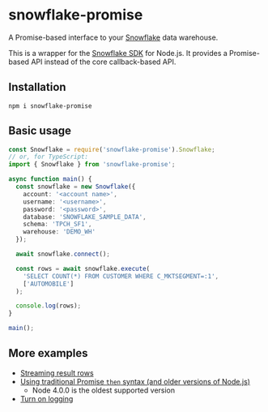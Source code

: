 # snowflake-promise

A Promise-based interface to your [Snowflake](https://www.snowflake.net/) data warehouse.

This is a wrapper for the [Snowflake SDK](https://www.npmjs.com/package/snowflake-sdk) for Node.js. It provides a Promise-based API instead of the core callback-based API.

## Installation

`npm i snowflake-promise`

## Basic usage

```typescript
const Snowflake = require('snowflake-promise').Snowflake;
// or, for TypeScript:
import { Snowflake } from 'snowflake-promise';

async function main() {
  const snowflake = new Snowflake({
    account: '<account name>',
    username: '<username>',
    password: '<password>',
    database: 'SNOWFLAKE_SAMPLE_DATA',
    schema: 'TPCH_SF1',
    warehouse: 'DEMO_WH'
  });

  await snowflake.connect();

  const rows = await snowflake.execute(
    'SELECT COUNT(*) FROM CUSTOMER WHERE C_MKTSEGMENT=:1',
    ['AUTOMOBILE']
  );

  console.log(rows);
}

main();
```

## More examples

* [Streaming result rows](https://bitbucket.org/adp-developers/snowflake-promise/src/master/examples/streaming.js)
* [Using traditional Promise `then` syntax (and older versions of Node.js)](https://bitbucket.org/adp-developers/snowflake-promise/src/master/examples/oldSchool.js)
    * Node 4.0.0 is the oldest supported version
* [Turn on logging](https://bitbucket.org/adp-developers/snowflake-promise/src/master/examples/logging.js)

